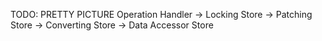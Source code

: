 TODO: PRETTY PICTURE
Operation Handler
-> Locking Store
-> Patching Store
-> Converting Store
-> Data Accessor Store
